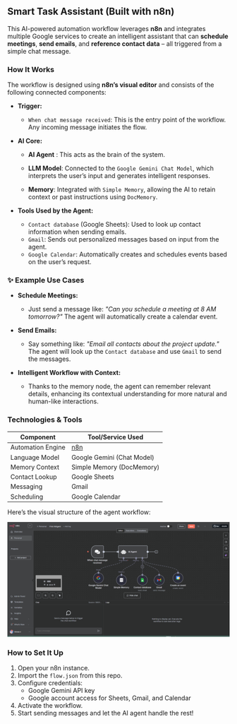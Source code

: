 ##  Smart Task Assistant (Built with n8n)

This AI-powered automation workflow leverages **n8n** and integrates multiple Google services to create an intelligent assistant that can **schedule meetings**, **send emails**, and **reference contact data** – all triggered from a simple chat message.

###  How It Works

The workflow is designed using **n8n’s visual editor** and consists of the following connected components:

* **Trigger:**

  *  `When chat message received`: This is the entry point of the workflow. Any incoming message initiates the flow.

* **AI Core:**

  *  **AI Agent** : This acts as the brain of the system.

    * **LLM Model**: Connected to the `Google Gemini Chat Model`, which interprets the user’s input and generates intelligent responses.
    * **Memory**: Integrated with `Simple Memory`, allowing the AI to retain context or past instructions using `DocMemory`.

* **Tools Used by the Agent:**

  *  `Contact database` (Google Sheets): Used to look up contact information when sending emails.
  *  `Gmail`: Sends out personalized messages based on input from the agent.
  *  `Google Calendar`: Automatically creates and schedules events based on the user’s request.

### ✨ Example Use Cases

* **Schedule Meetings:**

  * Just send a message like:
    *"Can you schedule a meeting at 8 AM tomorrow?"*
    The agent will automatically create a calendar event.

* **Send Emails:**

  * Say something like:
    *"Email all contacts about the project update."*
    The agent will look up the `Contact database` and use `Gmail` to send the messages.

* **Intelligent Workflow with Context:**

  * Thanks to the memory node, the agent can remember relevant details, enhancing its contextual understanding for more natural and human-like interactions.

###  Technologies & Tools

| Component         | Tool/Service Used          |
| ----------------- | -------------------------- |
| Automation Engine | [n8n](https://n8n.io)      |
| Language Model    | Google Gemini (Chat Model) |
| Memory Context    | Simple Memory (DocMemory)  |
| Contact Lookup    | Google Sheets              |
| Messaging         | Gmail                      |
| Scheduling        | Google Calendar            |


Here’s the visual structure of the agent workflow:

![AI Agent Flow Diagram](Screenshots/agent-flow.png)




###  How to Set It Up

1. Open your n8n instance.
2. Import the `flow.json` from this repo.
3. Configure credentials:
   * Google Gemini API key
   * Google account access for Sheets, Gmail, and Calendar
4. Activate the workflow.
5. Start sending messages and let the AI agent handle the rest!


